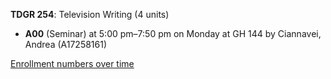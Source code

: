 **TDGR 254**: Television Writing (4 units)

- **A00** (Seminar) at 5:00 pm–7:50 pm on Monday at GH 144 by Ciannavei, Andrea (A17258161)

[Enrollment numbers over time](./TDGR254.tsv)
